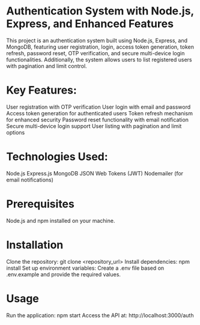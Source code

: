 #  Authentication System with Node.js, Express, and Enhanced Features

This project is an authentication system built using Node.js, Express, and MongoDB, featuring user registration, login, access token generation, token refresh, password reset, OTP verification, and secure multi-device login functionalities. Additionally, the system allows users to list registered users with pagination and limit control.

# Key Features:

User registration with OTP verification
User login with email and password
Access token generation for authenticated users
Token refresh mechanism for enhanced security
Password reset functionality with email notification
Secure multi-device login support
User listing with pagination and limit options

# Technologies Used:

Node.js
Express.js
MongoDB
JSON Web Tokens (JWT)
Nodemailer (for email notifications)

# Prerequisites
Node.js and npm installed on your machine.

# Installation
Clone the repository: git clone <repository_url>
Install dependencies: npm install
Set up environment variables: Create a .env file based on .env.example and provide the required values.

# Usage
Run the application: npm start
Access the API at: http://localhost:3000/auth
